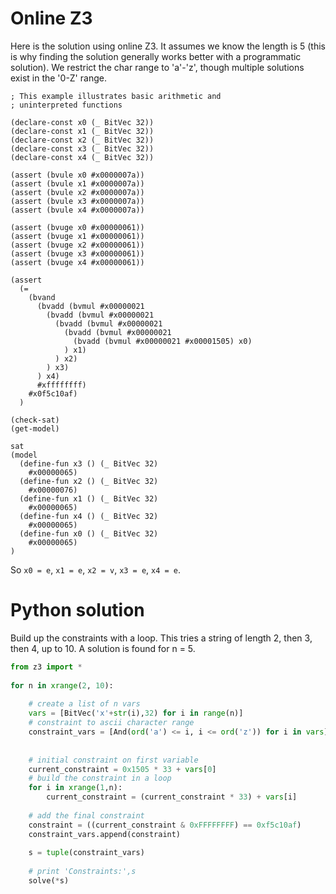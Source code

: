 # Online Z3

Here is the solution using online Z3. It assumes we know the length is 5 (this is why finding the solution generally works better with a programmatic solution).
We restrict the char range to 'a'-'z', though multiple solutions exist in the '0-Z' range.

```smt
; This example illustrates basic arithmetic and 
; uninterpreted functions

(declare-const x0 (_ BitVec 32))
(declare-const x1 (_ BitVec 32))
(declare-const x2 (_ BitVec 32))
(declare-const x3 (_ BitVec 32))
(declare-const x4 (_ BitVec 32))

(assert (bvule x0 #x0000007a))
(assert (bvule x1 #x0000007a))
(assert (bvule x2 #x0000007a))
(assert (bvule x3 #x0000007a))
(assert (bvule x4 #x0000007a))

(assert (bvuge x0 #x00000061))
(assert (bvuge x1 #x00000061))
(assert (bvuge x2 #x00000061))
(assert (bvuge x3 #x00000061))
(assert (bvuge x4 #x00000061))

(assert 
  (=
    (bvand
      (bvadd (bvmul #x00000021
        (bvadd (bvmul #x00000021
          (bvadd (bvmul #x00000021
            (bvadd (bvmul #x00000021 
              (bvadd (bvmul #x00000021 #x00001505) x0)
            ) x1) 
          ) x2)
        ) x3)
      ) x4)
      #xffffffff)
    #x0f5c10af)
  )

(check-sat)
(get-model)
```

```smt
sat
(model 
  (define-fun x3 () (_ BitVec 32)
    #x00000065)
  (define-fun x2 () (_ BitVec 32)
    #x00000076)
  (define-fun x1 () (_ BitVec 32)
    #x00000065)
  (define-fun x4 () (_ BitVec 32)
    #x00000065)
  (define-fun x0 () (_ BitVec 32)
    #x00000065)
)
```

So `x0 = e`, `x1 = e`, `x2 = v`, `x3 = e`, `x4 = e`.

# Python solution

Build up the constraints with a loop. This tries a string of length 2, then 3, then 4, up to 10. A solution is found for n = 5.

```python
from z3 import *  
  
for n in xrange(2, 10):  
  
    # create a list of n vars  
    vars = [BitVec('x'+str(i),32) for i in range(n)]  
    # constraint to ascii character range  
    constraint_vars = [And(ord('a') <= i, i <= ord('z')) for i in vars]  
  
  
    # initial constraint on first variable  
    current_constraint = 0x1505 * 33 + vars[0]  
    # build the constraint in a loop  
    for i in xrange(1,n):  
        current_constraint = (current_constraint * 33) + vars[i]  
  
    # add the final constraint  
    constraint = ((current_constraint & 0xFFFFFFFF) == 0xf5c10af)  
    constraint_vars.append(constraint)  
  
    s = tuple(constraint_vars)  
  
    # print 'Constraints:',s  
    solve(*s)  
```
